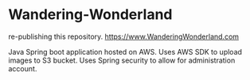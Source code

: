 # Wandering-Wonderland
re-publishing this repository. https://www.WanderingWonderland.com

Java Spring boot application hosted on AWS. Uses AWS SDK to upload images to S3 bucket. Uses Spring security to allow for administration account.
